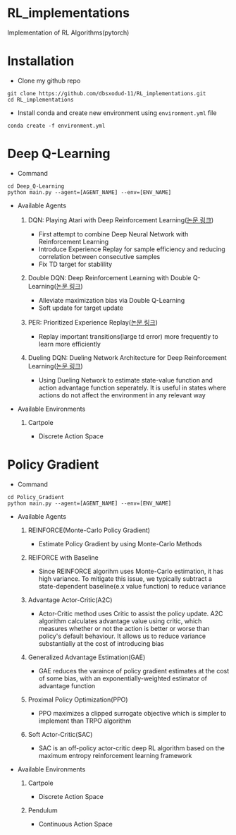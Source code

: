 # RL_implementations
Implementation of RL Algorithms(pytorch)

# Installation
- Clone my github repo
```
git clone https://github.com/dbsxodud-11/RL_implementations.git
cd RL_implementations
```
- Install conda and create new environment using `environment.yml` file
```
conda create -f environment.yml
```

# Deep Q-Learning

- Command
```
cd Deep_Q-Learning
python main.py --agent=[AGENT_NAME] --env=[ENV_NAME]
```

- Available Agents

    1. DQN: Playing Atari with Deep Reinforcement Learning([논문 링크](https://www.cs.toronto.edu/~vmnih/docs/dqn.pdf))

        - First attempt to combine Deep Neural Network with Reinforcement Learning
        - Introduce Experience Replay for sample efficiency and reducing correlation between consecutive samples
        - Fix TD target for stablility


    2. Double DQN: Deep Reinforcement Learning with Double Q-Learning([논문 링크](https://arxiv.org/abs/1509.06461))

        - Alleviate maximization bias via Double Q-Learning
        - Soft update for target update

    3. PER: Prioritized Experience Replay([논문 링크](https://arxiv.org/pdf/1511.05952.pdf))

        - Replay important transitions(large td error) more frequently to learn more efficiently

    4. Dueling DQN: Dueling Network Architecture for Deep Reinforcement Learning([논문 링크](https://arxiv.org/abs/1511.06581))

        - Using Dueling Network to estimate state-value function and action advantage function seperately. It is useful in states where actions do not affect the environment in any relevant way

- Available Environments

    1. Cartpole

        - Discrete Action Space


# Policy Gradient

- Command
```
cd Policy_Gradient
python main.py --agent=[AGENT_NAME] --env=[ENV_NAME]
```

- Available Agents

    1. REINFORCE(Monte-Carlo Policy Gradient)

        - Estimate Policy Gradient by using Monte-Carlo Methods

    2. REIFORCE with Baseline

        - Since REINFORCE algorihm uses Monte-Carlo estimation, it has high variance. To mitigate this issue, we typically subtract a state-dependent baseline(e.x value function) to reduce variance

    3. Advantage Actor-Critic(A2C)

        - Actor-Critic method uses Critic to assist the policy update. A2C algorithm calculates advantage value using critic, which measures whether or not the action is better or worse than policy's default behaviour. It allows us to reduce variance substantially at the cost of introducing bias

    4. Generalized Advantage Estimation(GAE)

        - GAE reduces the varaince of policy gradient estimates at the cost of some bias, with an exponentially-weighted estimator of advantage function

    5. Proximal Policy Optimization(PPO)

        - PPO maximizes a clipped surrogate objective which is simpler to implement than TRPO algorithm

    6. Soft Actor-Critic(SAC)

        - SAC is an off-policy actor-critic deep RL algorithm based on the maximum entropy reinforcement learning framework
        
- Available Environments

    1. Cartpole

        - Discrete Action Space  

    2. Pendulum

        - Continuous Action Space
